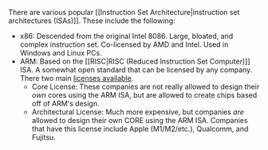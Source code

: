 There are various popular [[Instruction Set Architecture|instruction set architectures (ISAs)]]. These include the following:
- x86: Descended from the original Intel 8086. Large, bloated, and complex instruction set. Co-licensed by AMD and Intel. Used in Windows and Linux PCs.
- ARM: Based on the [[RISC|RISC (Reduced Instruction Set Computer)]] ISA. A somewhat open standard that can be licensed by any company. There two main [licenses available](https://en.wikipedia.org/wiki/ARM_architecture_family#Licensing).
	- Core License: These companies are not really allowed to design their *own* cores using the ARM ISA, but are allowed to create chips based off of ARM's design.
	- Architectural License: Much more expensive, but companies *are* allowed to design their own CORE using the ARM ISA. Companies that have this license include Apple (M1/M2/etc.), Qualcomm, and Fujitsu.